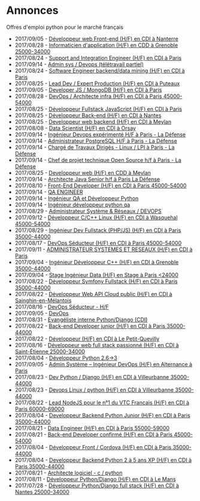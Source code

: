 # Annonces

Offres d'emploi python pour le marché français

* 2017/09/05 - [Développeur web Front-end (H/F) en CDI à Nanterre](http://www.pyjobs.fr/jobs/details/5874/developpeur-web-front-end-h-f-en-cdi-a-nanterre "Développeur web Front-end (H/F) en CDI à Nanterre")
* 2017/08/28 - [Informaticien d'application (H/F) en CDD à Grenoble 25000-34000](http://www.pyjobs.fr/jobs/details/5866/informaticien-dapplication-h-f-en-cdd-a-grenoble-25000-34000 "Informaticien d'application (H/F) en CDD à Grenoble 25000-34000")
* 2017/08/24 - [Support and Integration Engineer (H/F) en CDI à Paris](http://www.pyjobs.fr/jobs/details/5858/support-and-integration-engineer-h-f-en-cdi-a-paris "Support and Integration Engineer (H/F) en CDI à Paris")
* 2017/09/14 - [Admin sys / Devops (télétravail partiel)](http://www.pyjobs.fr/jobs/details/5888/admin-sys-devops-teletravail-partiel "Admin sys / Devops (télétravail partiel)")
* 2017/08/24 - [Software Engineer backend/data mining (H/F) en CDI à Paris](http://www.pyjobs.fr/jobs/details/5859/software-engineer-backend-data-mining-h-f-en-cdi-a-paris "Software Engineer backend/data mining (H/F) en CDI à Paris")
* 2017/08/25 - [Lead Dev / Expert Production (H/F) en CDI à Puteaux](http://www.pyjobs.fr/jobs/details/5864/lead-dev-expert-production-h-f-en-cdi-a-puteaux "Lead Dev / Expert Production (H/F) en CDI à Puteaux")
* 2017/09/05 - [Developer JS / MongoDB (H/F) en CDI à Paris](http://www.pyjobs.fr/jobs/details/5872/developer-js-mongodb-h-f-en-cdi-a-paris "Developer JS / MongoDB (H/F) en CDI à Paris")
* 2017/08/28 - [DevOps / Architecte infra (H/F) en CDI à Paris 45000-54000](http://www.pyjobs.fr/jobs/details/5865/devops-architecte-infra-h-f-en-cdi-a-paris-45000-54000 "DevOps / Architecte infra (H/F) en CDI à Paris 45000-54000")
* 2017/08/25 - [Développeur Fullstack JavaScript (H/F) en CDI à Paris](http://www.pyjobs.fr/jobs/details/5860/developpeur-fullstack-javascript-h-f-en-cdi-a-paris "Développeur Fullstack JavaScript (H/F) en CDI à Paris")
* 2017/08/25 - [Développeur Back-end (H/F) en CDI à Nantes](http://www.pyjobs.fr/jobs/details/5863/developpeur-back-end-h-f-en-cdi-a-nantes "Développeur Back-end (H/F) en CDI à Nantes")
* 2017/08/25 - [Developpeur web backend (H/F) en CDI à Meylan](http://www.pyjobs.fr/jobs/details/5862/developpeur-web-backend-h-f-en-cdi-a-meylan "Developpeur web backend (H/F) en CDI à Meylan")
* 2017/08/08 - [Data Scientist (H/F) en CDI à Orsay](http://www.pyjobs.fr/jobs/details/5842/data-scientist-h-f-en-cdi-a-orsay "Data Scientist (H/F) en CDI à Orsay")
* 2017/09/14 - [Ingénieur Devops expérimenté H/F à Paris - La Défense](http://www.pyjobs.fr/jobs/details/5885/ingenieur-devops-experimente-h-f-a-paris-la-defense "Ingénieur Devops expérimenté H/F à Paris - La Défense")
* 2017/09/14 - [Administrateur PostgreSQL H/F à Paris - La Défense](http://www.pyjobs.fr/jobs/details/5886/administrateur-postgresql-h-f-a-paris-la-defense "Administrateur PostgreSQL H/F à Paris - La Défense")
* 2017/09/14 - [Chargé de Travaux Dirigés - Linux / LPI à Paris - La Défense](http://www.pyjobs.fr/jobs/details/5887/charge-de-travaux-diriges-linux-lpi-a-paris-la-defense "Chargé de Travaux Dirigés - Linux / LPI à Paris - La Défense")
* 2017/09/14 - [Chef de projet technique Open Source h/f à Paris - La Défense](http://www.pyjobs.fr/jobs/details/5884/chef-de-projet-technique-open-source-h-f-a-paris-la-defense "Chef de projet technique Open Source h/f à Paris - La Défense")
* 2017/08/25 - [Developpeur web (H/F) en CDD à Meylan](http://www.pyjobs.fr/jobs/details/5861/developpeur-web-h-f-en-cdd-a-meylan "Developpeur web (H/F) en CDD à Meylan")
* 2017/09/14 - [Architecte Java Senior h/f à Paris La Défense](http://www.pyjobs.fr/jobs/details/5883/architecte-java-senior-h-f-a-paris-la-defense "Architecte Java Senior h/f à Paris La Défense")
* 2017/08/10 - [Front-End Developer (H/F) en CDI à Paris 45000-54000](http://www.pyjobs.fr/jobs/details/5843/front-end-developer-h-f-en-cdi-a-paris-45000-54000 "Front-End Developer (H/F) en CDI à Paris 45000-54000")
* 2017/09/14 - [QA ENGINEER](http://www.pyjobs.fr/jobs/details/5881/qa-engineer "QA ENGINEER")
* 2017/09/14 - [Ingénieur QA et Développeur Python](http://www.pyjobs.fr/jobs/details/5880/ingenieur-qa-et-developpeur-python "Ingénieur QA et Développeur Python")
* 2017/09/14 - [Ingénieur développeur python qa](http://www.pyjobs.fr/jobs/details/5882/ingenieur-developpeur-python-qa "Ingénieur développeur python qa")
* 2017/08/29 - [Administrateur Système & Réseaux / DEVOPS](http://www.pyjobs.fr/jobs/details/5868/administrateur-systeme-reseaux-devops "Administrateur Système & Réseaux / DEVOPS")
* 2017/09/12 - [Développeur C/C++ Linux (H/F) en CDI à Wasquehal 45000-54000](http://www.pyjobs.fr/jobs/details/5879/developpeur-c-c-linux-h-f-en-cdi-a-wasquehal-45000-54000 "Développeur C/C++ Linux (H/F) en CDI à Wasquehal 45000-54000")
* 2017/08/29 - [Ingénieur Dev Fullstack (PHP/JS) (H/F) en CDI à Paris 35000-44000](http://www.pyjobs.fr/jobs/details/5867/ingenieur-dev-fullstack-php-js-h-f-en-cdi-a-paris-35000-44000 "Ingénieur Dev Fullstack (PHP/JS) (H/F) en CDI à Paris 35000-44000")
* 2017/08/17 - [DevOps Séducteur (H/F) en CDI à Paris 45000-54000](http://www.pyjobs.fr/jobs/details/5847/devops-seducteur-h-f-en-cdi-a-paris-45000-54000 "DevOps Séducteur (H/F) en CDI à Paris 45000-54000")
* 2017/09/11 - [ADMINISTRATEUR SYSTEMES ET RESEAUX  (H/F) en CDI à Paris](http://www.pyjobs.fr/jobs/details/5878/administrateur-systemes-et-reseaux-h-f-en-cdi-a-paris "ADMINISTRATEUR SYSTEMES ET RESEAUX  (H/F) en CDI à Paris")
* 2017/09/04 - [Ingénieur Développeur C++ (H/F) en CDI à Grenoble 35000-44000](http://www.pyjobs.fr/jobs/details/5871/ingenieur-developpeur-c-h-f-en-cdi-a-grenoble-35000-44000 "Ingénieur Développeur C++ (H/F) en CDI à Grenoble 35000-44000")
* 2017/09/04 - [Stage Ingénieur Data (H/F) en Stage à Paris <24000](http://www.pyjobs.fr/jobs/details/5870/stage-ingenieur-data-h-f-en-stage-a-paris-24000 "Stage Ingénieur Data (H/F) en Stage à Paris <24000")
* 2017/08/22 - [Développeur Symfony Fullstack (H/F) en CDI à Paris 35000-44000](http://www.pyjobs.fr/jobs/details/5854/developpeur-symfony-fullstack-h-f-en-cdi-a-paris-35000-44000 "Développeur Symfony Fullstack (H/F) en CDI à Paris 35000-44000")
* 2017/08/22 - [Développeur Web API Cloud public (H/F) en CDI à Sainghin-en-Mélantois](http://www.pyjobs.fr/jobs/details/5855/developpeur-web-api-cloud-public-h-f-en-cdi-a-sainghin-en-melantois "Développeur Web API Cloud public (H/F) en CDI à Sainghin-en-Mélantois")
* 2017/08/16 - [DevOps Séducteur - H/F](http://www.pyjobs.fr/jobs/details/5846/devops-seducteur-h-f "DevOps Séducteur - H/F")
* 2017/09/05 - [DevOps](http://www.pyjobs.fr/jobs/details/5876/devops "DevOps")
* 2017/08/31 - [Evangéliste interne Python/Django (CDI)](http://www.pyjobs.fr/jobs/details/5869/evangeliste-interne-python-django-cdi "Evangéliste interne Python/Django (CDI)")
* 2017/08/22 - [Back-end Developer junior (H/F) en CDI à Paris 35000-44000](http://www.pyjobs.fr/jobs/details/5852/back-end-developer-junior-h-f-en-cdi-a-paris-35000-44000 "Back-end Developer junior (H/F) en CDI à Paris 35000-44000")
* 2017/08/22 - [Développeur (H/F) en CDI à Le Petit-Quevilly](http://www.pyjobs.fr/jobs/details/5853/developpeur-h-f-en-cdi-a-le-petit-quevilly "Développeur (H/F) en CDI à Le Petit-Quevilly")
* 2017/08/16 - [Développeur web full stack passionné (H/F) en CDI à Saint-Étienne 25000-34000](http://www.pyjobs.fr/jobs/details/5845/developpeur-web-full-stack-passionne-h-f-en-cdi-a-saint-etienne-25000-34000 "Développeur web full stack passionné (H/F) en CDI à Saint-Étienne 25000-34000")
* 2017/08/04 - [Développeur Python 2.6->3](http://www.pyjobs.fr/jobs/details/5841/developpeur-python-2-6-3 "Développeur Python 2.6->3")
* 2017/09/05 - [Admin Système – Ingénieur DevOps (H/F) en Alternance à Paris](http://www.pyjobs.fr/jobs/details/5875/admin-systeme-ingenieur-devops-h-f-en-alternance-a-paris "Admin Système – Ingénieur DevOps (H/F) en Alternance à Paris")
* 2017/08/23 - [Dev Python / Django (H/F) en CDI à Villeurbanne 35000-44000](http://www.pyjobs.fr/jobs/details/5856/dev-python-django-h-f-en-cdi-a-villeurbanne-35000-44000 "Dev Python / Django (H/F) en CDI à Villeurbanne 35000-44000")
* 2017/08/23 - [Devops Linux / python (H/F) en CDI à Villeurbanne 35000-44000](http://www.pyjobs.fr/jobs/details/5857/devops-linux-python-h-f-en-cdi-a-villeurbanne-35000-44000 "Devops Linux / python (H/F) en CDI à Villeurbanne 35000-44000")
* 2017/08/22 - [Lead NodeJS pour le n°1 du VTC Francais (H/F) en CDI à Paris 60000-69000](http://www.pyjobs.fr/jobs/details/5851/lead-nodejs-pour-le-ndeg1-du-vtc-francais-h-f-en-cdi-a-paris-60000-69000 "Lead NodeJS pour le n°1 du VTC Francais (H/F) en CDI à Paris 60000-69000")
* 2017/08/04 - [Developpeur Backend Python Junior (H/F) en CDI à Paris 35000-44000](http://www.pyjobs.fr/jobs/details/5840/developpeur-backend-python-junior-h-f-en-cdi-a-paris-35000-44000 "Developpeur Backend Python Junior (H/F) en CDI à Paris 35000-44000")
* 2017/08/21 - [Data Engineer (H/F) en CDI à Paris 55000-59000](http://www.pyjobs.fr/jobs/details/5849/data-engineer-h-f-en-cdi-a-paris-55000-59000 "Data Engineer (H/F) en CDI à Paris 55000-59000")
* 2017/08/21 - [Back-end Developer confirmé (H/F) en CDI à Paris 45000-54000](http://www.pyjobs.fr/jobs/details/5850/back-end-developer-confirme-h-f-en-cdi-a-paris-45000-54000 "Back-end Developer confirmé (H/F) en CDI à Paris 45000-54000")
* 2017/08/04 - [Développeur Front / Cordova (H/F) en CDI à Paris 35000-44000](http://www.pyjobs.fr/jobs/details/5838/developpeur-front-cordova-h-f-en-cdi-a-paris-35000-44000 "Développeur Front / Cordova (H/F) en CDI à Paris 35000-44000")
* 2017/08/04 - [Developpeur Backend Python 2 à 5 ans XP (H/F) en CDI à Paris 35000-44000](http://www.pyjobs.fr/jobs/details/5839/developpeur-backend-python-2-a-5-ans-xp-h-f-en-cdi-a-paris-35000-44000 "Developpeur Backend Python 2 à 5 ans XP (H/F) en CDI à Paris 35000-44000")
* 2017/08/21 - [Architecte logiciel - c / python](http://www.pyjobs.fr/jobs/details/5848/architecte-logiciel-c-python "Architecte logiciel - c / python")
* 2017/08/11 - [Développeur Python/Django (H/F) en CDI à Le Mans](http://www.pyjobs.fr/jobs/details/5844/developpeur-python-django-h-f-en-cdi-a-le-mans "Développeur Python/Django (H/F) en CDI à Le Mans")
* 2017/07/28 - [Développeur Python/Django full stack (H/F) en CDI à Nantes 25000-34000](http://www.pyjobs.fr/jobs/details/5835/developpeur-python-django-full-stack-h-f-en-cdi-a-nantes-25000-34000 "Développeur Python/Django full stack (H/F) en CDI à Nantes 25000-34000")

